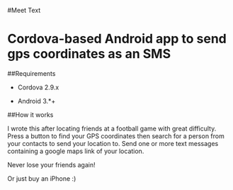 #Meet Text

Cordova-based Android app to send gps coordinates as an SMS
================================
##Requirements

* Cordova 2.9.x

* Android 3.*+

##How it works

I wrote this after locating friends at a football game with great difficulty. 
Press a button to find your GPS coordinates then search for a person from your 
contacts to send your location to. Send one or more text messages containing a
google maps link of your location.

Never lose your friends again!

Or just buy an iPhone :)